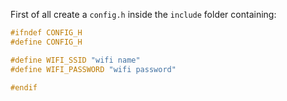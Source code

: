 First of all create a `config.h` inside the `include` folder containing:

```cpp
#ifndef CONFIG_H
#define CONFIG_H

#define WIFI_SSID "wifi name"
#define WIFI_PASSWORD "wifi password"

#endif
```
